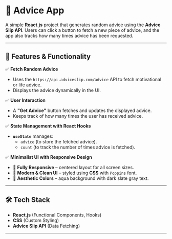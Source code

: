 # 📝 Advice App  

A simple **React.js** project that generates random advice using the **Advice Slip API**. Users can click a button to fetch a new piece of advice, and the app also tracks how many times advice has been requested.  

---

## 🚀 Features & Functionality  

✅ **Fetch Random Advice**  
- Uses the `https://api.adviceslip.com/advice` API to fetch motivational or life advice.  
- Displays the advice dynamically in the UI.  

✅ **User Interaction**  
- A **"Get Advice"** button fetches and updates the displayed advice.  
- Keeps track of how many times the user has received advice.  

✅ **State Management with React Hooks**  
- **`useState`** manages:  
  - `advice` (to store the fetched advice).  
  - `count` (to track the number of times advice is fetched).  

✅ **Minimalist UI with Responsive Design**  
- 📱 **Fully Responsive** – centered layout for all screen sizes.  
- 🎨 **Modern & Clean UI** – styled using **CSS** with `Poppins` font.  
- 🌊 **Aesthetic Colors** – aqua background with dark slate gray text.  

---

## 🛠 Tech Stack  

- **React.js** (Functional Components, Hooks)  
- **CSS** (Custom Styling)  
- **Advice Slip API** (Data Fetching)  

---

